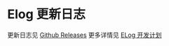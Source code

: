 # Elog 更新日志

更新日志见 [Github Releases](https://github.com/LetTTGACO/elog/releases)
更多详情见 [ELog 开发计划](https://www.notion.so/1874/Elog-91dd2037c9c847e6bc90b712b124189c?pvs=4)
